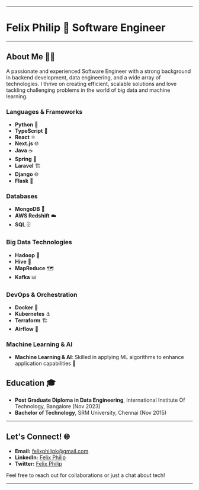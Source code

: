 
---

# Felix Philip 🌟 Software Engineer

---

## About Me 🙋‍♂️

A passionate and experienced Software Engineer with a strong background in backend development, data engineering, and a wide array of technologies. I thrive on creating efficient, scalable solutions and love tackling challenging problems in the world of big data and machine learning.

### Languages & Frameworks
- **Python** 🐍
- **TypeScript** 📘
- **React** ⚛️
- **Next.js** 🌐
- **Java** ☕
- **Spring** 🍃
- **Laravel** 🏗️
- **Django** 🌐
- **Flask** 🍶

### Databases
- **MongoDB** 🍃
- **AWS Redshift** ☁️
- **SQL** 🗄️

### Big Data Technologies
- **Hadoop** 🐘
- **Hive** 🐝
- **MapReduce** 🗺️
- **Kafka** 📊

### DevOps & Orchestration
- **Docker** 🐳
- **Kubernetes** ⚓
- **Terraform** 🏗️
- **Airflow** 💨

### Machine Learning & AI
- **Machine Learning & AI**: Skilled in applying ML algorithms to enhance application capabilities 🤖


## Education 🎓

- **Post Graduate Diploma in Data Engineering**, International Institute Of Technology, Bangalore (Nov 2023)
- **Bachelor of Technology**, SRM University, Chennai (Nov 2015)

---

## Let's Connect! 🌐

- **Email:** [felixphilipk@gmail.com](mailto:felixphilipk@gmail.com)
- **LinkedIn:** [Felix Philip](https://www.linkedin.com/in/felix-p-88a830120)
- **Twitter:** [Felix Philip](https://twitter.com/felixphilip7)

Feel free to reach out for collaborations or just a chat about tech!

---
